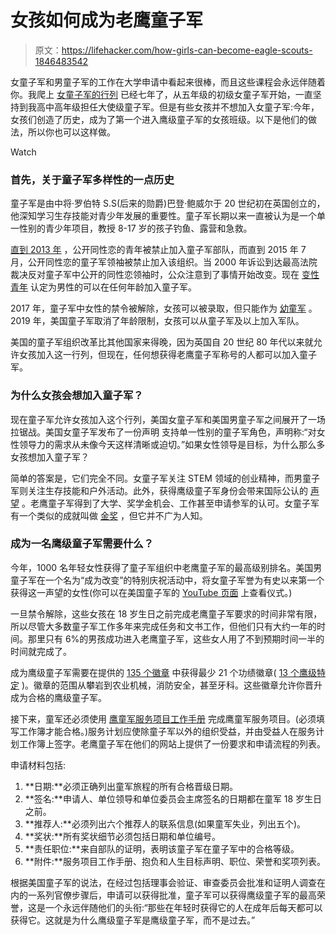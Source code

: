 # 女孩如何成为老鹰童子军

> 原文：<https://lifehacker.com/how-girls-can-become-eagle-scouts-1846483542>

女童子军和男童子军的工作在大学申请中看起来很棒，而且这些课程会永远伴随着你。我爬上 [女童子军的行列](https://www.girlscouts.org/en/our-program/grade-levels.html) 已经七年了，从五年级的初级女童子军开始，一直坚持到我高中高年级担任大使级童子军。但是有些女孩并不想加入女童子军:今年，女孩们创造了历史，成为了第一个进入鹰级童子军的女孩班级。以下是他们的做法，所以你也可以这样做。

Watch

### 首先，关于童子军多样性的一点历史

童子军是由中将·罗伯特 S.S(后来的勋爵)巴登·鲍威尔于 20 世纪初在英国创立的，他深知学习生存技能对青少年发展的重要性。童子军长期以来一直被认为是一个单一性别的青少年项目，教授 8-17 岁的孩子钓鱼、露营和急救。

[直到 2013 年](https://www.glaad.org/scouts/about) ，公开同性恋的青年被禁止加入童子军部队，而直到 2015 年 7 月，公开同性恋的童子军领袖被禁止加入该组织。当 2000 年诉讼到达最高法院裁决反对童子军中公开的同性恋领袖时，公众注意到了事情开始改变。现在 [变性青年](https://www.cnn.com/2017/01/30/us/boy-scouts-transgender-membership/index.html) 认定为男性的可以在任何年龄加入童子军。

2017 年，童子军中女性的禁令被解除，女孩可以被录取，但只能作为 [幼童军](https://www.scouting.org/cubscouts/) 。2019 年，美国童子军取消了年龄限制，女孩可以从童子军及以上加入军队。

美国的童子军组织改革比其他国家来得晚，因为英国自 20 世纪 80 年代以来就允许女孩加入这一行列，但现在，任何想获得老鹰童子军称号的人都可以加入童子军。

### 为什么女孩会想加入童子军？

现在童子军允许女孩加入这个行列，美国女童子军和美国男童子军之间展开了一场拉锯战。美国女童子军发布了一份声明 支持单一性别的童子军角色，声明称:“对女性领导力的需求从未像今天这样清晰或迫切。”如果女性领导是目标，为什么那么多女孩想加入童子军？

简单的答案是，它们完全不同。女童子军关注 STEM 领域的创业精神，而男童子军则关注生存技能和户外活动。此外，获得鹰级童子军身份会带来国际公认的 [声望](https://www.verywellfamily.com/the-value-of-earning-the-eagle-scout-rank-2958843) 。老鹰童子军得到了大学、奖学金机会、工作甚至申请参军的认可。女童子军有一个类似的成就叫做 [金奖](https://www.girlscouts.org/GoldAward) ，但它并不广为人知。

### 成为一名鹰级童子军需要什么？

今年，1000 名年轻女性获得了童子军组织中老鹰童子军的最高级别排名。美国男童子军在一个名为“成为改变”的特别庆祝活动中，将女童子军誉为有史以来第一个获得这一声望的女性(你可以在美国童子军的 [YouTube 页面](https://www.youtube.com/watch?v=EZbHsoWHzWg) 上查看仪式。)

一旦禁令解除，这些女孩在 18 岁生日之前完成老鹰童子军要求的时间非常有限，所以尽管大多数童子军工作多年来完成任务和文书工作，但他们只有大约一年的时间。那里只有 6%的男孩成功进入老鹰童子军，这些女人用了不到预期时间一半的时间就完成了。

成为鹰级童子军需要在提供的 [135 个徽章](https://www.scouting.org/programs/scouts-bsa/advancement-and-awards/merit-badges/?gclid=Cj0KCQjwi7yCBhDJARIsAMWFScNFpPXeygn4Yzu_KfhVusVUflkNwoqarrIZSaXRXa5rVGKZUw5_TPMaAnotEALw_wcB) 中获得最少 21 个功绩徽章( [13 个鹰级特定](https://scoutles.com/eagle-required-merit-badges/) )。徽章的范围从攀岩到农业机械，消防安全，甚至牙科。这些徽章允许你晋升成为合格的鹰级童子军。

接下来，童军还必须使用 [鹰童军服务项目工作手册](https://www.scouting.org/programs/scouts-bsa/advancement-and-awards/eagle-scout-workbook/) 完成鹰童军服务项目。(必须填写工作簿才能合格。)服务计划应使除童子军以外的组织受益，并由受益人在服务计划工作簿上签字。老鹰童子军在他们的网站上提供了一份要求和申请流程的列表。

申请材料包括:

1.  **日期:**必须正确列出童军旅程的所有合格晋级日期。
2.  **签名:**申请人、单位领导和单位委员会主席签名的日期都在童军 18 岁生日之前。
3.  **推荐人:**必须列出六个推荐人的联系信息(如果童军失业，列出五个)。
4.  **奖状:**所有奖状细节必须包括日期和单位编号。
5.  **责任职位:**来自部队的证明，表明该童子军在童子军中的合格等级。
6.  **附件:**服务项目工作手册、抱负和人生目标声明、职位、荣誉和奖项列表。

根据美国童子军的说法，在经过包括理事会验证、审查委员会批准和证明人调查在内的一系列官僚步骤后，申请可以获得批准，童子军可以获得鹰级童子军的最高荣誉，这是一个永远伴随他们的头衔:“那些在年轻时获得它的人在成年后每天都可以获得它。这就是为什么鹰级童子军是鹰级童子军，而不是过去。”